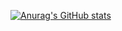 [![Anurag's GitHub stats](https://github-readme-stats.vercel.app/api?username=cristinapicatoste)](https://github.com/cristinapicatoste/github-readme-stats)

